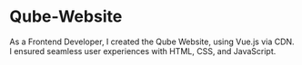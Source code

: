 # Qube-Website
As a Frontend Developer, I created the Qube Website, using Vue.js via CDN. I ensured seamless user experiences with HTML, CSS, and JavaScript.
